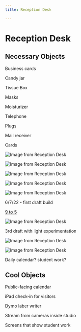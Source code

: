 ```yaml
---
title: Reception Desk

---
```


# Reception Desk

## Necessary Objects

Business cards

Candy jar

Tissue Box

Masks

Moisturizer

Telephone

Plugs

Mail receiver

Cards

![Image from Reception Desk](https://media.milanote.com/p/resized/1OtMoL1Pb5Q54s/1OtMoL1Pb5Q54s-GGzMq-large.png)

![Image from Reception Desk](https://media.milanote.com/p/resized/1OtMoM1Pb5Q54t/1OtMoM1Pb5Q54t-PWWAb-large.png)

![Image from Reception Desk](https://media.milanote.com/p/resized/1OtMoK1Pb5Q54q/1OtMoK1Pb5Q54q-B3aNd-large.png)

![Image from Reception Desk](https://media.milanote.com/p/resized/1OtMoN1Pb5Q54u/1OtMoN1Pb5Q54u-74P3m-large.png)

![Image from Reception Desk](https://media.milanote.com/p/resized/1OtMoK1Pb5Q54r/1OtMoK1Pb5Q54r-FLleb-large.png)

6/7/22 - first draft build



[9 to 5](https://open.spotify.com/track/4w3tQBXhn5345eUXDGBWZG?si=6ff8737acc2841e0)

![Image from Reception Desk](https://media.milanote.com/p/resized/1OtMoJ1Pb5Q54p/1OtMoJ1Pb5Q54p-MdsfY-large.png)

3rd draft with light experimentation

![Image from Reception Desk](https://media.milanote.com/p/resized/1OtMoJ1Pb5Q54o/1OtMoJ1Pb5Q54o-QfqaH-large.png)

![Image from Reception Desk](https://media.milanote.com/p/resized/1OtMoJ1Pb5Q54n/1OtMoJ1Pb5Q54n-7lpS8-large.png)

Daily calendar? student work?

## Cool Objects

Public-facing calendar

iPad check-in for visitors

Dymo laber writer

Stream from cameras inside studio

Screens that show student work
